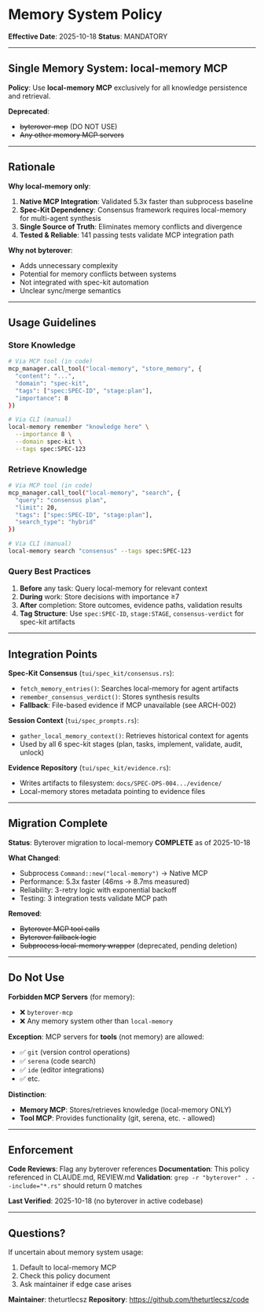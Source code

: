 # Memory System Policy

**Effective Date**: 2025-10-18
**Status**: MANDATORY

---

## Single Memory System: local-memory MCP

**Policy**: Use **local-memory MCP** exclusively for all knowledge persistence and retrieval.

**Deprecated**:
- ~~byterover-mcp~~ (DO NOT USE)
- ~~Any other memory MCP servers~~

---

## Rationale

**Why local-memory only**:
1. **Native MCP Integration**: Validated 5.3x faster than subprocess baseline
2. **Spec-Kit Dependency**: Consensus framework requires local-memory for multi-agent synthesis
3. **Single Source of Truth**: Eliminates memory conflicts and divergence
4. **Tested & Reliable**: 141 passing tests validate MCP integration path

**Why not byterover**:
- Adds unnecessary complexity
- Potential for memory conflicts between systems
- Not integrated with spec-kit automation
- Unclear sync/merge semantics

---

## Usage Guidelines

### Store Knowledge
```bash
# Via MCP tool (in code)
mcp_manager.call_tool("local-memory", "store_memory", {
  "content": "...",
  "domain": "spec-kit",
  "tags": ["spec:SPEC-ID", "stage:plan"],
  "importance": 8
})

# Via CLI (manual)
local-memory remember "knowledge here" \
  --importance 8 \
  --domain spec-kit \
  --tags spec:SPEC-123
```

### Retrieve Knowledge
```bash
# Via MCP tool (in code)
mcp_manager.call_tool("local-memory", "search", {
  "query": "consensus plan",
  "limit": 20,
  "tags": ["spec:SPEC-ID", "stage:plan"],
  "search_type": "hybrid"
})

# Via CLI (manual)
local-memory search "consensus" --tags spec:SPEC-123
```

### Query Best Practices
1. **Before** any task: Query local-memory for relevant context
2. **During** work: Store decisions with importance ≥7
3. **After** completion: Store outcomes, evidence paths, validation results
4. **Tag Structure**: Use `spec:SPEC-ID`, `stage:STAGE`, `consensus-verdict` for spec-kit artifacts

---

## Integration Points

**Spec-Kit Consensus** (`tui/spec_kit/consensus.rs`):
- `fetch_memory_entries()`: Searches local-memory for agent artifacts
- `remember_consensus_verdict()`: Stores synthesis results
- **Fallback**: File-based evidence if MCP unavailable (see ARCH-002)

**Session Context** (`tui/spec_prompts.rs`):
- `gather_local_memory_context()`: Retrieves historical context for agents
- Used by all 6 spec-kit stages (plan, tasks, implement, validate, audit, unlock)

**Evidence Repository** (`tui/spec_kit/evidence.rs`):
- Writes artifacts to filesystem: `docs/SPEC-OPS-004.../evidence/`
- Local-memory stores metadata pointing to evidence files

---

## Migration Complete

**Status**: Byterover migration to local-memory **COMPLETE** as of 2025-10-18

**What Changed**:
- Subprocess `Command::new("local-memory")` → Native MCP
- Performance: 5.3x faster (46ms → 8.7ms measured)
- Reliability: 3-retry logic with exponential backoff
- Testing: 3 integration tests validate MCP path

**Removed**:
- ~~Byterover MCP tool calls~~
- ~~Byterover fallback logic~~
- ~~Subprocess local-memory wrapper~~ (deprecated, pending deletion)

---

## Do Not Use

**Forbidden MCP Servers** (for memory):
- ❌ `byterover-mcp`
- ❌ Any memory system other than `local-memory`

**Exception**: MCP servers for **tools** (not memory) are allowed:
- ✅ `git` (version control operations)
- ✅ `serena` (code search)
- ✅ `ide` (editor integrations)
- ✅ etc.

**Distinction**:
- **Memory MCP**: Stores/retrieves knowledge (local-memory ONLY)
- **Tool MCP**: Provides functionality (git, serena, etc. - allowed)

---

## Enforcement

**Code Reviews**: Flag any byterover references
**Documentation**: This policy referenced in CLAUDE.md, REVIEW.md
**Validation**: `grep -r "byterover" . --include="*.rs"` should return 0 matches

**Last Verified**: 2025-10-18 (no byterover in active codebase)

---

## Questions?

If uncertain about memory system usage:
1. Default to local-memory MCP
2. Check this policy document
3. Ask maintainer if edge case arises

**Maintainer**: theturtlecsz
**Repository**: https://github.com/theturtlecsz/code
